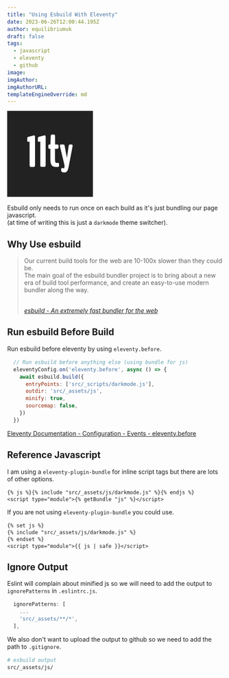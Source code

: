 ```yaml
---
title: "Using Esbuild With Eleventy"
date: 2023-06-26T12:00:44.195Z
author: equilibriumuk
draft: false
tags:
  - javascript
  - eleventy
  - github
image:
imgAuthor:
imgAuthorURL:
templateEngineOverride: md
---
```


![11ty logo](../_media/images/11ty-200.png)

Esbuild only needs to run once on each build as it's just bundling our page javascript.<br/>
(at time of writing this is just a `darkmode` theme switcher).

## Why Use esbuild

<blockquote><p>Our current build tools for the web are 10-100x slower than they could be.<br/>The main goal of the esbuild bundler project is to bring about a new era of build tool performance, and create an easy-to-use modern bundler along the way.</p>
<br/>
<cite><i class="fa fa-link"></i> <a href="https://esbuild.github.io/" target="_blank" rel="noopener noreferrer">esbuild - An extremely fast bundler for the web</a></cite></blockquote>

## Run esbuild Before Build

Run esbuild before eleventy by using `eleventy.before`.

```js
  // Run esbuild before anything else (using bundle for js)
  eleventyConfig.on('eleventy.before', async () => {
    await esbuild.build({
      entryPoints: ['src/_scripts/darkmode.js'],
      outdir: 'src/_assets/js',
      minify: true,
      sourcemap: false,
    })
  })
```

<i class="fa fa-link"></i> <a href="https://www.11ty.dev/docs/events/#eleventy.before" target="_blank" rel="noopener noreferrer">Eleventy Documentation - Configuration - Events - eleventy.before</a>

## Reference Javascript

I am using a `eleventy-plugin-bundle` for inline script tags but there are lots of other options.

```njk
{% js %}{% include "src/_assets/js/darkmode.js" %}{% endjs %}
<script type="module">{% getBundle "js" %}</script>
```

If you are not using `eleventy-plugin-bundle` you could use.

```njk
{% set js %}
{% include "src/_assets/js/darkmode.js" %}
{% endset %}
<script type="module">{{ js | safe }}</script>
```

## Ignore Output

Eslint will complain about minified js so we will need to add the output to `ignorePatterns` in `.eslintrc.js`.

```js
  ignorePatterns: [
    ...
    'src/_assets/**/*',
  ],

```

We also don't want to upload the output to github so we need to add the path to `.gitignore`.

```sh
# esbuild output
src/_assets/js/
```